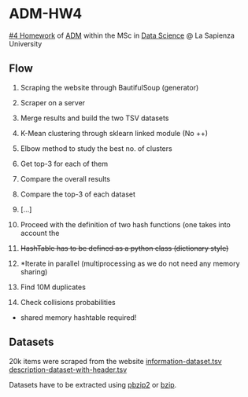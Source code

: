 # ADM-HW4
[#4 Homework](https://github.com/CriMenghini/ADM-2018/tree/master/Homework_4) of [ADM](http://aris.me/index.php/data-mining-ds-2018) within the MSc in [Data Science](http://datascience.i3s.uniroma1.it/it) @ La Sapienza University

## Flow
1. Scraping the website through BautifulSoup (generator)
2. Scraper on a server
3. Merge results and build the two TSV datasets 
4. K-Mean clustering through sklearn linked module (No ++)
5. Elbow method to study the best no. of clusters 
6. Get top-3 for each of them 
7. Compare the overall results 
8. Compare the top-3 of each dataset
9. [...]

1. Proceed with the definition of two hash functions (one takes into account the 
2. ~~HashTable has to be defined as a python class (dictionary style)~~
3. *Iterate in parallel (multiprocessing as we do not need any memory sharing)
4. Find 10M duplicates
5. Check collisions probabilities 

* shared memory hashtable required!

## Datasets
20k items were scraped from the website 
[information-dataset.tsv](https://drive.google.com/file/d/1Byqz5YcD5-FESIq0Yi7HDlTqlxkCVbC6/view?usp=sharing)
[description-dataset-with-header.tsv](https://drive.google.com/file/d/1gb0pZrwiPuo_AIrHX58qSKi20JS3ss6q/view?usp=sharing)

Datasets have to be extracted using [pbzip2](https://launchpad.net/pbzip2/+download) or [bzip](http://www.bzip.org/). 
